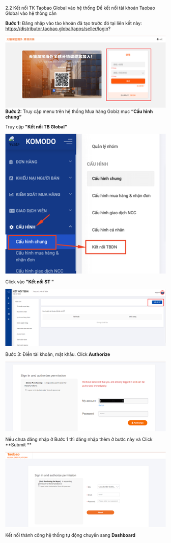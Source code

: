 2.2 Kết nối TK Taobao Global vào hệ thống
Để kết nối tài khoản Taobao Global vào hệ thống cần 

**Bước 1:** Đăng nhập vào tào khoản đã tạo trước đó tại liên kết này: https://distributor.taobao.global/apps/seller/login?

![Màn hình đăng nhập Taobao Global](image-9.png)
**Bước 2:** Truy cập menu trên hệ thống Mua hàng Gobiz mục **“Cấu hình chung”**

Truy cập **"Kết nối TB Global"**

![Ảnh minh họa](image-11.png)

Click vào **"Kết nối ST "**

![](image-12.png)

Bước 3: Điền tài khoản, mật khẩu. Click **Authorize**

![Alt text](image-13.png)

Nếu chưa đăng nhập ở Bước 1 thì đăng nhập thêm ở bước này và Click **Submit **

![Alt text](image-14.png)

Kết nối thành công hệ thống tự động chuyển sang **Dashboard**
